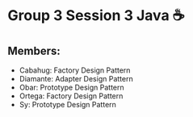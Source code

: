 # Group 3 Session 3 Java ☕️

## Members:
- Cabahug: Factory Design Pattern
- Diamante: Adapter Design Pattern
- Obar: Prototype Design Pattern
- Ortega: Factory Design Pattern
- Sy: Prototype Design Pattern
